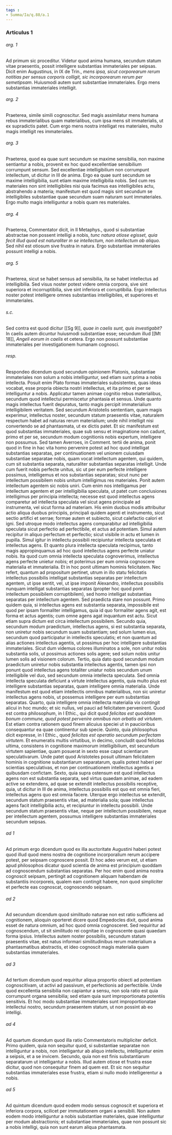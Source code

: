 ```yaml
---
tags : 
- Summa/Ia/q.88/a.1
---
```


### Articulus 1

###### arg. 1
Ad primum sic proceditur. Videtur quod anima humana, secundum statum vitae praesentis, possit intelligere substantias immateriales per seipsas. Dicit enim Augustinus, in IX de Trin., *mens ipsa, sicut corporearum rerum notitias per sensus corporis colligit, sic incorporearum rerum per semetipsam*. Huiusmodi autem sunt substantiae immateriales. Ergo mens substantias immateriales intelligit.

###### arg. 2
Praeterea, simile simili cognoscitur. Sed magis assimilatur mens humana rebus immaterialibus quam materialibus, cum ipsa mens sit immaterialis, ut ex supradictis patet. Cum ergo mens nostra intelligat res materiales, multo magis intelligit res immateriales.

###### arg. 3
Praeterea, quod ea quae sunt secundum se maxime sensibilia, non maxime sentiantur a nobis, provenit ex hoc quod excellentiae sensibilium corrumpunt sensum. Sed excellentiae intelligibilium non corrumpunt intellectum, ut dicitur in III de anima. Ergo ea quae sunt secundum se maxime intelligibilia, sunt etiam maxime intelligibilia nobis. Sed cum res materiales non sint intelligibiles nisi quia facimus eas intelligibiles actu, abstrahendo a materia; manifestum est quod magis sint secundum se intelligibiles substantiae quae secundum suam naturam sunt immateriales. Ergo multo magis intelliguntur a nobis quam res materiales.

###### arg. 4
Praeterea, Commentator dicit, in II Metaphys., quod si substantiae abstractae non possent intelligi a nobis, *tunc natura otiose egisset, quia fecit illud quod est naturaliter in se intellectum, non intellectum ab aliquo*. Sed nihil est otiosum sive frustra in natura. Ergo substantiae immateriales possunt intelligi a nobis.

###### arg. 5
Praeterea, sicut se habet sensus ad sensibilia, ita se habet intellectus ad intelligibilia. Sed visus noster potest videre omnia corpora, sive sint superiora et incorruptibilia, sive sint inferiora et corruptibilia. Ergo intellectus noster potest intelligere omnes substantias intelligibiles, et superiores et immateriales.

###### s.c.
Sed contra est quod dicitur [[Sg 9]], *quae in caelis sunt, quis investigabit?* In caelis autem dicuntur huiusmodi substantiae esse; secundum illud [[Mt 18]], *Angeli eorum in caelis* et cetera. Ergo non possunt substantiae immateriales per investigationem humanam cognosci.

###### resp.
Respondeo dicendum quod secundum opinionem Platonis, substantiae immateriales non solum a nobis intelliguntur, sed etiam sunt prima a nobis intellecta. Posuit enim Plato formas immateriales subsistentes, quas ideas vocabat, esse propria obiecta nostri intellectus, et ita primo et per se intelliguntur a nobis. Applicatur tamen animae cognitio rebus materialibus, secundum quod intellectui permiscetur phantasia et sensus. Unde quanto magis intellectus fuerit depuratus, tanto magis percipit immaterialium intelligibilem veritatem. Sed secundum Aristotelis sententiam, quam magis experimur, intellectus noster, secundum statum praesentis vitae, naturalem respectum habet ad naturas rerum materialium; unde nihil intelligit nisi convertendo se ad phantasmata, ut ex dictis patet. Et sic manifestum est quod substantias immateriales, quae sub sensu et imaginatione non cadunt, primo et per se, secundum modum cognitionis nobis expertum, intelligere non possumus. Sed tamen Averroes, in Comment. tertii de anima, ponit quod in fine in hac vita homo pervenire potest ad hoc quod intelligat substantias separatas, per continuationem vel unionem cuiusdam substantiae separatae nobis, quam vocat intellectum agentem, qui quidem, cum sit substantia separata, naturaliter substantias separatas intelligit. Unde cum fuerit nobis perfecte unitus, sic ut per eum perfecte intelligere possimus, intelligemus et nos substantias separatas; sicut nunc per intellectum possibilem nobis unitum intelligimus res materiales. Ponit autem intellectum agentem sic nobis uniri. Cum enim nos intelligamus per intellectum agentem et per intelligibilia speculata, ut patet cum conclusiones intelligimus per principia intellecta; necesse est quod intellectus agens comparetur ad intellecta speculata vel sicut agens principale ad instrumenta, vel sicut forma ad materiam. His enim duobus modis attribuitur actio aliqua duobus principiis, principali quidem agenti et instrumento, sicut sectio artifici et serrae; formae autem et subiecto, sicut calefactio calori et igni. Sed utroque modo intellectus agens comparabitur ad intelligibilia speculata sicut perfectio ad perfectibile, et actus ad potentiam. Simul autem recipitur in aliquo perfectum et perfectio; sicut visibile in actu et lumen in pupilla. Simul igitur in intellectu possibili recipiuntur intellecta speculata et intellectus agens. Et quanto plura intellecta speculata recipimus, tanto magis appropinquamus ad hoc quod intellectus agens perfecte uniatur nobis. Ita quod cum omnia intellecta speculata cognoverimus, intellectus agens perfecte unietur nobis; et poterimus per eum omnia cognoscere materialia et immaterialia. Et in hoc ponit ultimam hominis felicitatem. Nec refert, quantum ad propositum pertinet, utrum in illo statu felicitatis intellectus possibilis intelligat substantias separatas per intellectum agentem, ut ipse sentit, vel, ut ipse imponit Alexandro, intellectus possibilis nunquam intelligat substantias separatas (propter hoc quod ponit intellectum possibilem corruptibilem), sed homo intelligat substantias separatas per intellectum agentem. Sed praedicta stare non possunt. Primo quidem quia, si intellectus agens est substantia separata, impossibile est quod per ipsam formaliter intelligamus, quia id quo formaliter agens agit, est forma et actus agentis; cum omne agens agat inquantum est actu. Sicut etiam supra dictum est circa intellectum possibilem. Secundo quia, secundum modum praedictum, intellectus agens, si est substantia separata, non uniretur nobis secundum suam substantiam; sed solum lumen eius, secundum quod participatur in intellectis speculatis; et non quantum ad alias actiones intellectus agentis, ut possimus per hoc intelligere substantias immateriales. Sicut dum videmus colores illuminatos a sole, non unitur nobis substantia solis, ut possimus actiones solis agere; sed solum nobis unitur lumen solis ad visionem colorum. Tertio, quia dato quod secundum modum praedictum uniretur nobis substantia intellectus agentis, tamen ipsi non ponunt quod intellectus agens totaliter uniatur nobis secundum unum intelligibile vel duo, sed secundum omnia intellecta speculata. Sed omnia intellecta speculata deficiunt a virtute intellectus agentis, quia multo plus est intelligere substantias separatas, quam intelligere omnia materialia. Unde manifestum est quod etiam intellectis omnibus materialibus, non sic uniretur intellectus agens nobis, ut possemus intelligere per eum substantias separatas. Quarto, quia intelligere omnia intellecta materialia vix contingit alicui in hoc mundo; et sic nullus, vel pauci ad felicitatem pervenirent. Quod est contra philosophum, in I Ethic., qui dicit quod *felicitas est quoddam bonum commune, quod potest pervenire omnibus non orbatis ad virtutem*. Est etiam contra rationem quod finem alicuius speciei ut in paucioribus consequantur ea quae continentur sub specie. Quinto, quia philosophus dicit expresse, in I Ethic., quod *felicitas est operatio secundum perfectam virtutem*. Et enumeratis multis virtutibus, in decimo, concludit quod felicitas ultima, consistens in cognitione maximorum intelligibilium, est secundum virtutem sapientiae, quam posuerat in sexto esse caput scientiarum speculativarum. Unde patet quod Aristoteles posuit ultimam felicitatem hominis in cognitione substantiarum separatarum, qualis potest haberi per scientias speculativas, et non per continuationem intellectus agentis a quibusdam confictam. Sexto, quia supra ostensum est quod intellectus agens non est substantia separata, sed virtus quaedam animae, ad eadem active se extendens, ad quae se extendit intellectus possibilis receptive, quia, ut dicitur in III de anima, intellectus possibilis est quo est omnia fieri, intellectus agens quo est omnia facere. Uterque ergo intellectus se extendit, secundum statum praesentis vitae, ad materialia sola; quae intellectus agens facit intelligibilia actu, et recipiuntur in intellectu possibili. Unde secundum statum praesentis vitae, neque per intellectum possibilem, neque per intellectum agentem, possumus intelligere substantias immateriales secundum seipsas.

###### ad 1
Ad primum ergo dicendum quod ex illa auctoritate Augustini haberi potest quod illud quod mens nostra de cognitione incorporalium rerum accipere potest, per seipsam cognoscere possit. Et hoc adeo verum est, ut etiam apud philosophos dicatur quod scientia de anima est principium quoddam ad cognoscendum substantias separatas. Per hoc enim quod anima nostra cognoscit seipsam, pertingit ad cognitionem aliquam habendam de substantiis incorporeis, qualem eam contingit habere, non quod simpliciter et perfecte eas cognoscat, cognoscendo seipsam.

###### ad 2
Ad secundum dicendum quod similitudo naturae non est ratio sufficiens ad cognitionem, alioquin oporteret dicere quod Empedocles dixit, quod anima esset de natura omnium, ad hoc quod omnia cognosceret. Sed requiritur ad cognoscendum, ut sit similitudo rei cognitae in cognoscente quasi quaedam forma ipsius. Intellectus autem noster possibilis, secundum statum praesentis vitae, est natus informari similitudinibus rerum materialium a phantasmatibus abstractis, et ideo cognoscit magis materialia quam substantias immateriales.

###### ad 3
Ad tertium dicendum quod requiritur aliqua proportio obiecti ad potentiam cognoscitivam, ut activi ad passivum, et perfectionis ad perfectibile. Unde quod excellentia sensibilia non capiantur a sensu, non sola ratio est quia corrumpunt organa sensibilia; sed etiam quia sunt improportionata potentiis sensitivis. Et hoc modo substantiae immateriales sunt improportionatae intellectui nostro, secundum praesentem statum, ut non possint ab eo intelligi.

###### ad 4
Ad quartum dicendum quod illa ratio Commentatoris multipliciter deficit. Primo quidem, quia non sequitur quod, si substantiae separatae non intelliguntur a nobis, non intelligantur ab aliquo intellectu, intelliguntur enim a seipsis, et a se invicem. Secundo, quia non est finis substantiarum separatarum ut intelligantur a nobis. Illud autem otiose et frustra esse dicitur, quod non consequitur finem ad quem est. Et sic non sequitur substantias immateriales esse frustra, etiam si nullo modo intelligerentur a nobis.

###### ad 5
Ad quintum dicendum quod eodem modo sensus cognoscit et superiora et inferiora corpora, scilicet per immutationem organi a sensibili. Non autem eodem modo intelliguntur a nobis substantiae materiales, quae intelliguntur per modum abstractionis; et substantiae immateriales, quae non possunt sic a nobis intelligi, quia non sunt earum aliqua phantasmata.

